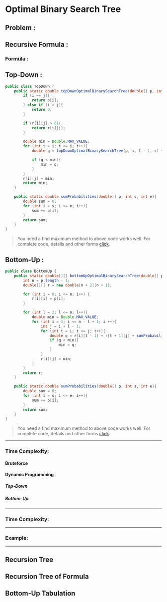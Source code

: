 # Optimal Binary Search Tree
## Problem :

## Recursive Formula :

### Formula :



## Top-Down :
```java
public class TopDown {
    public static double topDownOptimalBinarySearchTree(double[] p, int i, int j, double[][] r){
        if (i == j){
            return p[i];
        } else if (i > j){
            return 0;
        }

        if (r[i][j] > 0){
            return r[i][j];
        }

        double min = Double.MAX_VALUE;
        for (int t = i; t <= j; t++){
            double q = topDownOptimalBinarySearchTree(p, i, t - 1, r) + topDownOptimalBinarySearchTree(p, t + 1, j, r) + sumProbabilities(p,i,j);

            if (q < min){
                min = q;
            }
        }
        r[i][j] = min;
        return min;
    }

    public static double sumProbabilities(double[] p, int s, int e){
        double sum = 0;
        for (int i = s; i <= e; i++){
            sum += p[i];
        }
        return sum;
    }
}
```
> You need a find maximum method to above code works well. For complete code, details and other forms [click](src/dynamicProgarmming/optimalbinarysearchtree/TopDownOBST.java).



## Bottom-Up :
```java
public class BottomUp {
    public static double[][] bottomUpOptimalBinarySearchTree(double[] p){
        int n = p.length - 1;
        double[][] r = new double[n + 2][n + 1];

        for (int i = 0; i <= n; i++) {
            r[i][i] = p[i];
        }

        for (int l = 2; l <= n; l++){
            double min = Double.MAX_VALUE;
            for (int i = 1; i <= n - l + 1; i ++){
                int j = i + l - 1;
                for (int t = i; t <= j; t++){
                    double q = r[i][t - 1] + r[t + 1][j] + sumProbabilities(p, i, j);
                    if (q < min){
                        min = q;
                    }
                }
                r[i][j] = min;
            }
        }
        return r;
    }

    public static double sumProbabilities(double[] p, int s, int e){
        double sum = 0;
        for (int i = s; i <= e; i++){
            sum += p[i];
        }
        return sum;
    }
}
```
> You need a find maximum method to above code works well. For complete code, details and other forms [click](src/dynamicProgarmming/optimalbinarysearchtree/BottomUpOBST.java).

---

### Time Complexity:

#### Bruteforce

#### Dynamic Programming

##### Top-Down

##### Bottom-Up

---

### Time Complexity:

---
### Example:


---
## Recursion Tree

## Recursion Tree of Formula


## Bottom-Up Tabulation
